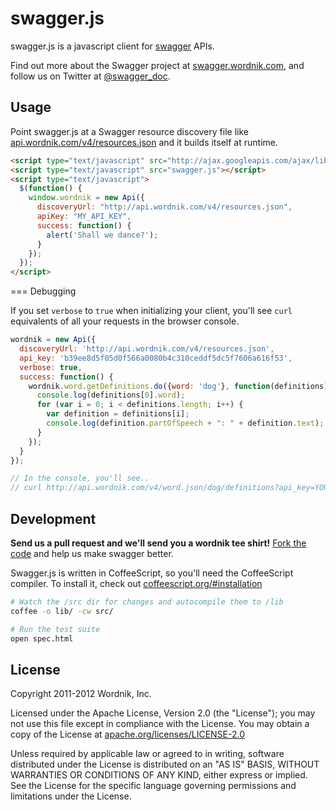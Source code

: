 swagger.js
==========

swagger.js is a javascript client for [swagger](http://swagger.wordnik.com) APIs.

Find out more about the Swagger project at [swagger.wordnik.com](http://swagger.wordnik.com), 
and follow us on Twitter at [@swagger_doc](https://twitter.com/#!/swagger_doc).

Usage
-----

Point swagger.js at a Swagger resource discovery file like
[api.wordnik.com/v4/resources.json]("http://api.wordnik.com/v4/resources.json")
and it builds itself at runtime.

```html
<script type="text/javascript" src="http://ajax.googleapis.com/ajax/libs/jquery/1.7.1/jquery.min.js"></script>
<script type="text/javascript" src="swagger.js"></script>
<script type="text/javascript">
  $(function() { 
    window.wordnik = new Api({
      discoveryUrl: "http://api.wordnik.com/v4/resources.json",
      apiKey: "MY_API_KEY",
      success: function() {
        alert('Shall we dance?');
      }
    });
  });
</script>
```

=== Debugging

If you set `verbose` to `true` when initializing your client, you'll see `curl`
equivalents of all your requests in the browser console.

```javascript
wordnik = new Api({
  discoveryUrl: 'http://api.wordnik.com/v4/resources.json',
  api_key: 'b39ee8d5f05d0f566a0080b4c310ceddf5dc5f7606a616f53',
  verbose: true,
  success: function() {
    wordnik.word.getDefinitions.do({word: 'dog'}, function(definitions){
      console.log(definitions[0].word);
      for (var i = 0; i < definitions.length; i++) {
        var definition = definitions[i];
        console.log(definition.partOfSpeech + ": " + definition.text);
      }
    });
  }
});

// In the console, you'll see..
// curl http://api.wordnik.com/v4/word.json/dog/definitions?api_key=YOUR_API_KEY
```

Development
-----------

**Send us a pull request and we'll send you a wordnik tee shirt!**
[Fork the code](https://github.com/wordnik/swagger.js) and help us make 
swagger better.

Swagger.js is written in CoffeeScript, so you'll need the CoffeeScript compiler.
To install it, check out 
[coffeescript.org/#installation](http://coffeescript.org/#installation)

```bash
# Watch the /src dir for changes and autocompile them to /lib
coffee -o lib/ -cw src/
```

```bash
# Run the test suite
open spec.html
```

License
-------

Copyright 2011-2012 Wordnik, Inc.

Licensed under the Apache License, Version 2.0 (the "License");
you may not use this file except in compliance with the License.
You may obtain a copy of the License at 
[apache.org/licenses/LICENSE-2.0](http://www.apache.org/licenses/LICENSE-2.0)

Unless required by applicable law or agreed to in writing, software
distributed under the License is distributed on an "AS IS" BASIS,
WITHOUT WARRANTIES OR CONDITIONS OF ANY KIND, either express or implied.
See the License for the specific language governing permissions and
limitations under the License.